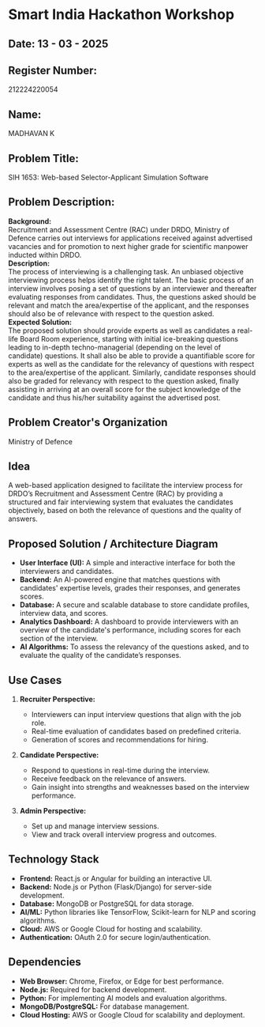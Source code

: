 # Smart India Hackathon Workshop
## Date:  13 - 03 - 2025
## Register Number:  
212224220054

## Name:  
MADHAVAN K

## Problem Title:  
SIH 1653: Web-based Selector-Applicant Simulation Software

## Problem Description:  
**Background:**  
Recruitment and Assessment Centre (RAC) under DRDO, Ministry of Defence carries out interviews for applications received against advertised vacancies and for promotion to next higher grade for scientific manpower inducted within DRDO.  
**Description:**  
The process of interviewing is a challenging task. An unbiased objective interviewing process helps identify the right talent. The basic process of an interview involves posing a set of questions by an interviewer and thereafter evaluating responses from candidates. Thus, the questions asked should be relevant and match the area/expertise of the applicant, and the responses should also be of relevance with respect to the question asked.  
**Expected Solution:**  
The proposed solution should provide experts as well as candidates a real-life Board Room experience, starting with initial ice-breaking questions leading to in-depth techno-managerial (depending on the level of candidate) questions. It shall also be able to provide a quantifiable score for experts as well as the candidate for the relevancy of questions with respect to the area/expertise of the applicant. Similarly, candidate responses should also be graded for relevancy with respect to the question asked, finally assisting in arriving at an overall score for the subject knowledge of the candidate and thus his/her suitability against the advertised post.

## Problem Creator's Organization  
Ministry of Defence

## Idea  
A web-based application designed to facilitate the interview process for DRDO’s Recruitment and Assessment Centre (RAC) by providing a structured and fair interviewing system that evaluates the candidates objectively, based on both the relevance of questions and the quality of answers.

## Proposed Solution / Architecture Diagram  

- **User Interface (UI):** A simple and interactive interface for both the interviewers and candidates.  
- **Backend:** An AI-powered engine that matches questions with candidates' expertise levels, grades their responses, and generates scores.  
- **Database:** A secure and scalable database to store candidate profiles, interview data, and scores.  
- **Analytics Dashboard:** A dashboard to provide interviewers with an overview of the candidate's performance, including scores for each section of the interview.  
- **AI Algorithms:** To assess the relevancy of the questions asked, and to evaluate the quality of the candidate’s responses.

## Use Cases  
1. **Recruiter Perspective:**  
   - Interviewers can input interview questions that align with the job role.  
   - Real-time evaluation of candidates based on predefined criteria.  
   - Generation of scores and recommendations for hiring.  

2. **Candidate Perspective:**  
   - Respond to questions in real-time during the interview.  
   - Receive feedback on the relevance of answers.  
   - Gain insight into strengths and weaknesses based on the interview performance.

3. **Admin Perspective:**  
   - Set up and manage interview sessions.  
   - View and track overall interview progress and outcomes.

## Technology Stack  
- **Frontend:** React.js or Angular for building an interactive UI.  
- **Backend:** Node.js or Python (Flask/Django) for server-side development.  
- **Database:** MongoDB or PostgreSQL for data storage.  
- **AI/ML:** Python libraries like TensorFlow, Scikit-learn for NLP and scoring algorithms.  
- **Cloud:** AWS or Google Cloud for hosting and scalability.  
- **Authentication:** OAuth 2.0 for secure login/authentication.

## Dependencies  
- **Web Browser:** Chrome, Firefox, or Edge for best performance.  
- **Node.js:** Required for backend development.  
- **Python:** For implementing AI models and evaluation algorithms.  
- **MongoDB/PostgreSQL:** For database management.  
- **Cloud Hosting:** AWS or Google Cloud for scalability and deployment.
